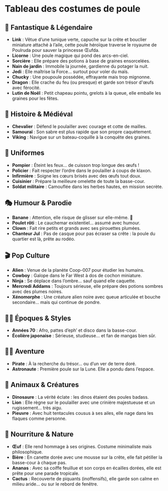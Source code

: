 # Tableau des costumes de poule

## 🧙 Fantastique & Légendaire

- **Link** : Vêtue d’une tunique verte, capuche sur la crête et bouclier miniature attaché à l’aile, cette poule héroïque traverse le royaume de Poulruda pour sauver la princesse Œufda.
- **Licorne** : Une poule magique qui pond des arcs-en-ciel.
- **Sorcière** : Elle prépare des potions à base de graines ensorcelées.
- **Nain de jardin** : Immobile la journée, gardienne du potager la nuit.
- **Jedi** : Elle maîtrise la Force… surtout pour voler du maïs.
- **Chucky** : Une poupoule possédée, effrayante mais trop mignonne.
- **Dragon** : Elle crache du feu (ou presque) et garde son trésor d'œufs avec férocité.
- **Lutin de Noël** : Petit chapeau pointu, grelots à la queue, elle emballe les graines pour les fêtes.

## 🏰 Histoire & Médiéval

- **Chevalier** : Défend le poulailler avec courage et cotte de mailles.
- **Samouraï** : Son sabre est plus rapide que son propre caquètement.
- **Viking** : Navigue sur un bateau-coquille à la conquête des graines.

## 🚓 Uniformes

- **Pompier** : Éteint les feux… de cuisson trop longue des œufs !
- **Policier** : Fait respecter l’ordre dans le poulailler à coups de klaxon.
- **Infirmière** : Soigne les cœurs brisés avec des œufs tout doux.
- **Cuisinier** : Prépare la meilleure omelette de toute la basse-cour.
- **Soldat militaire** : Camouflée dans les herbes hautes, en mission secrète.

## 🎭 Humour & Parodie

- **Banane** : Attention, elle risque de glisser sur elle-même. 🍌
- **Poulet rôti** : Le cauchemar existentiel… assumé avec humour.
- **Clown** : Fait rire petits et grands avec ses pirouettes plumées.
- **Chanteur Jul** : Pas de casque pour pas écraser sa crête : la poule du quartier est là, prête au rodéo.

## 🎬 Pop Culture

- **Alien** : Venue de la planète Coop-007 pour étudier les humains.
- **Cowboy** : Galope dans le Far West à dos de cochon miniature.
- **Ninja** : Se déplace dans l’ombre… sauf quand elle caquette.
- **Mercredi Addams** : Toujours sérieuse, elle prépare des potions sombres avec des plumes noires.
- **Xénomorphe** : Une créature alien noire avec queue articulée et bouche secondaire... mais qui continue de pondre.

## 👩‍🎤 Époques & Styles

- **Années 70** : Afro, pattes d’eph’ et disco dans la basse-cour.
- **Écolière japonaise** : Sérieuse, studieuse… et fan de mangas bien sûr.

## 🧑‍🚀 Aventure

- **Pirate** : À la recherche du trésor… ou d’un ver de terre doré.
- **Astronaute** : Première poule sur la Lune. Elle a pondu dans l’espace.

## 🦖 Animaux & Créatures

- **Dinosaure** : La vérité éclate : les dinos étaient des poules badass.
- **Lion** : Elle règne sur le poulailler avec une crinière majestueuse et un rugissement… très aigu.
- **Pieuvre** : Avec huit tentacules cousus à ses ailes, elle nage dans les flaques comme personne.

## 🥚 Nourriture & Nature

- **Œuf** : Elle rend hommage à ses origines. Costume minimaliste mais philosophique.
- **Bière** : En canette dorée avec une mousse sur la crête, elle fait pétiller la basse-cour à chaque pas.
- **Ananas** : Avec sa coiffe feuillue et son corps en écailles dorées, elle est prête pour une parade tropicale.
- **Cactus** : Recouverte de piquants (inoffensifs), elle garde son calme en milieu aride… ou sur le rebord de fenêtre.
